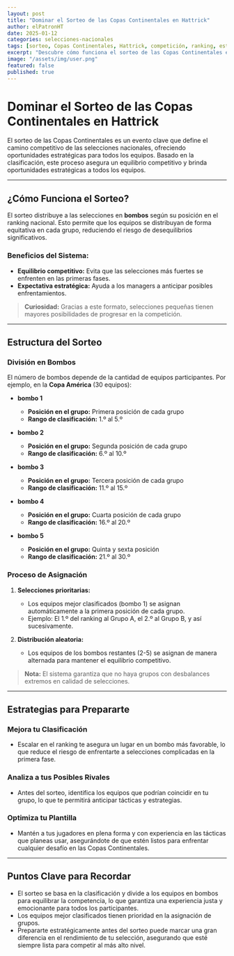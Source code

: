 ```yaml
---
layout: post
title: "Dominar el Sorteo de las Copas Continentales en Hattrick"
author: elPatronHT
date: 2025-01-12
categories: selecciones-nacionales
tags: [sorteo, Copas Continentales, Hattrick, competición, ranking, estrategias]
excerpt: "Descubre cómo funciona el sorteo de las Copas Continentales en Hattrick y las mejores estrategias para maximizar el rendimiento de tu selección nacional, llevando a tu equipo al éxito en la competición."
image: "/assets/img/user.png"
featured: false
published: true
---
```


# Dominar el Sorteo de las Copas Continentales en Hattrick

El sorteo de las Copas Continentales es un evento clave que define el camino competitivo de las selecciones nacionales, ofreciendo oportunidades estratégicas para todos los equipos. Basado en la clasificación, este proceso asegura un equilibrio competitivo y brinda oportunidades estratégicas a todos los equipos.

---

## ¿Cómo Funciona el Sorteo?

El sorteo distribuye a las selecciones en **bombos** según su posición en el ranking nacional. Esto permite que los equipos se distribuyan de forma equitativa en cada grupo, reduciendo el riesgo de desequilibrios significativos.

### Beneficios del Sistema:

- **Equilibrio competitivo:** Evita que las selecciones más fuertes se enfrenten en las primeras fases.
- **Expectativa estratégica:** Ayuda a los managers a anticipar posibles enfrentamientos.

> **Curiosidad:** Gracias a este formato, selecciones pequeñas tienen mayores posibilidades de progresar en la competición.

---

## Estructura del Sorteo

### División en Bombos

El número de bombos depende de la cantidad de equipos participantes. Por ejemplo, en la **Copa América** (30 equipos):

- **bombo 1**

  - **Posición en el grupo:** Primera posición de cada grupo
  - **Rango de clasificación:** 1.º al 5.º

- **bombo 2**

  - **Posición en el grupo:** Segunda posición de cada grupo
  - **Rango de clasificación:** 6.º al 10.º

- **bombo 3**

  - **Posición en el grupo:** Tercera posición de cada grupo
  - **Rango de clasificación:** 11.º al 15.º

- **bombo 4**

  - **Posición en el grupo:** Cuarta posición de cada grupo
  - **Rango de clasificación:** 16.º al 20.º

- **bombo 5**
  - **Posición en el grupo:** Quinta y sexta posición
  - **Rango de clasificación:** 21.º al 30.º

### Proceso de Asignación

1. **Selecciones prioritarias:**

   - Los equipos mejor clasificados (bombo 1) se asignan automáticamente a la primera posición de cada grupo.
   - Ejemplo: El 1.º del ranking al Grupo A, el 2.º al Grupo B, y así sucesivamente.

2. **Distribución aleatoria:**
   - Los equipos de los bombos restantes (2-5) se asignan de manera alternada para mantener el equilibrio competitivo.

> **Nota:** El sistema garantiza que no haya grupos con desbalances extremos en calidad de selecciones.

---

## Estrategias para Prepararte

### Mejora tu Clasificación

- Escalar en el ranking te asegura un lugar en un bombo más favorable, lo que reduce el riesgo de enfrentarte a selecciones complicadas en la primera fase.

### Analiza a tus Posibles Rivales

- Antes del sorteo, identifica los equipos que podrían coincidir en tu grupo, lo que te permitirá anticipar tácticas y estrategias.

### Optimiza tu Plantilla

- Mantén a tus jugadores en plena forma y con experiencia en las tácticas que planeas usar, asegurándote de que estén listos para enfrentar cualquier desafío en las Copas Continentales.

---

## Puntos Clave para Recordar

- El sorteo se basa en la clasificación y divide a los equipos en bombos para equilibrar la competencia, lo que garantiza una experiencia justa y emocionante para todos los participantes.
- Los equipos mejor clasificados tienen prioridad en la asignación de grupos.
- Prepararte estratégicamente antes del sorteo puede marcar una gran diferencia en el rendimiento de tu selección, asegurando que esté siempre lista para competir al más alto nivel.
